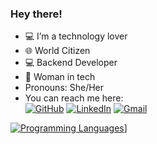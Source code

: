 ### Hey there!

- :computer: I’m a technology lover
- 🌐 World Citizen
- :computer: Backend Developer
- :muscle: Woman in tech
- Pronouns: She/Her
- You can reach me here: <br>
<a href="https://github.com/stefanerefrande"><img src="https://img.icons8.com/bubbles/50/000000/github.png" alt="GitHub"/></a>
	<a href="https://www.linkedin.com/in/stefanerefrande/"><img src="https://img.icons8.com/bubbles/50/000000/linkedin.png" alt="LinkedIn"/></a>
  <a href="mailto:stefanerefrande@gmail.com"><img src="https://img.icons8.com/bubbles/50/000000/gmail.png" alt="Gmail"/></a>

[![Programming Languages](https://github-readme-stats.vercel.app/api/top-langs/?username=stefanerefrande)](https://github.com/stefanerefrande/github-readme-stats)]


